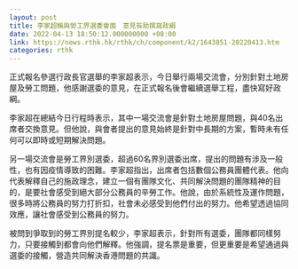 ```yaml
---
layout: post
title: 李家超稱與勞工界選委會面　意見有助撰寫政綱
date: 2022-04-13 18:50:12.000000000 +08:00
link: https://news.rthk.hk/rthk/ch/component/k2/1643851-20220413.htm
categories: rthk
---
```


正式報名參選行政長官選舉的李家超表示，今日舉行兩場交流會，分別針對土地房屋及勞工問題，他感謝選委的意見，在正式報名後會繼續選舉工程，盡快寫好政綱。

李家超在總結今日行程時表示，其中一場交流會是針對土地房屋問題，與40名出席者交換意見。但他說，與會者提出的意見始終是針對中長期的方案，暫時未有任何可以即時或短期解決問題。

另一場交流會是勞工界別選委，超過60名界別選委出席，提出的問題有涉及一般性，也有因疫情導致的困難。李家超指出，出席者包括數個公務員團體代表。他向代表解釋自己的施政理念，建立一個有團隊文化、共同解決問題的團隊精神的目的，是要社會感受到絕大部分公務員的辛勞工作。他說，由於系統性及運作問題，很多時將公務員的努力打折扣，社會未必感受到他們付出的努力。他希望透過協同效應，讓社會感受到公務員的努力。

被問到爭取到的勞工界別提名較少，李家超表示，針對所有選委，團隊都同樣努力，只要接觸到都會向他們解釋。他強調，提名票是重要，但更重要是希望通過與選委的接觸，營造共同解決香港問題的共識。
